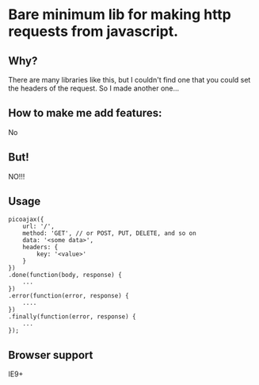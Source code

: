 # Bare minimum lib for making http requests from javascript.

## Why?
There are many libraries like this, but I couldn't find one that you
could set the headers of the request. So I made another one...

## How to make me add features:
No

## But!
NO!!!

## Usage

    picoajax({
        url: '/',
        method: 'GET', // or POST, PUT, DELETE, and so on
        data: '<some data>',
        headers: {
            key: '<value>'
        }
    })
    .done(function(body, response) {
        ...
    })
    .error(function(error, response) {
        ....
    })
    .finally(function(error, response) {
        ...
    });

## Browser support
IE9+
